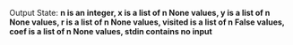 Output State: **n is an integer, x is a list of n None values, y is a list of n None values, r is a list of n None values, visited is a list of n False values, coef is a list of n None values, stdin contains no input**